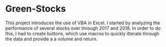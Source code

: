 # Green-Stocks
This project introduces the use of VBA in Excel.
I started by analyzing the performance of several stocks over through 2017 and 2018.
In order to do this, I had to create buttons, which use macros to quickly itterate through the data and provide a a volume and return.
